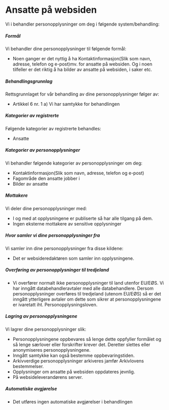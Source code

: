 # Ansatte på websiden


  

Vi i behandler personopplysninger om deg i følgende system/behandling:

  

##### Formål

Vi behandler dine personopplysninger til følgende formål:

*   Noen ganger er det nyttig å ha Kontaktinformasjon(Slik som navn, adresse, telefon og e-post)mv. for ansatte på websiden. Og i noen tilfeller er det riktig å ha bilder av ansatte på websiden, i saker etc.

##### Behandlingsgrunnlag

Rettsgrunnlaget for vår behandling av dine personopplysninger følger av:

*   Artikkel 6 nr. 1 a) Vi har samtykke for behandlingen

##### Kategorier av registrerte

Følgende kategorier av registrerte behandles:

*   Ansatte

##### Kategorier av personopplysninger

Vi behandler følgende kategorier av personopplysninger om deg:

*   Kontaktinformasjon(Slik som navn, adresse, telefon og e-post)
*   Fagområde den ansatte jobber i
*   Bilder av ansatte

##### Mottakere

Vi deler dine personopplysninger med:

*   I og med at opplysningene er publiserte så har alle tilgang på dem.
*   Ingen eksterne mottakere av sensitive opplysninger

##### Hvor samler vi dine personopplysninger fra

Vi samler inn dine personopplysninger fra disse kildene:

*   Det er websideredaktøren som samler inn opplysningene.

##### Overføring av personopplysninger til tredjeland

*   Vi overfører normalt ikke personopplysninger til land utenfor EU/EØS. Vi har inngått databehandleravtaler med alle databehandlere. Dersom personopplysninger overføres til tredjeland (utenom EU/EØS) så er det inngått ytterligere avtaler om dette som sikrer at personopplysningene er ivaretatt iht. Personopplysningsloven.

##### Lagring av personopplysningene

Vi lagrer dine personopplysninger slik:

*   Personopplysningene oppbevares så lenge dette oppfyller formålet og så lenge særlover eller forskrifter krever det. Deretter slettes eller anonymiseres personopplysningene.
*   Inngått samtykke kan også bestemme oppbevaringstiden.
*   Arkivverdige personopplysninger arkiveres jamfør Arkivlovens bestemmelser.
*   Opplysninger om ansatte på websiden oppdateres jevnlig.
*   På websideleverandørens server.

##### Automatiske avgjørelse

*   Det utføres ingen automatiske avgjørelser i behandlingen